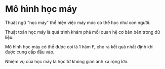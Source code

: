 # Mô hình học máy

Thuật ngữ "học máy" thể hiện việc máy móc có thể học như con người.

Thuật toán học máy là quá trình khám phá mối quan hệ cơ bản bên trong dữ liệu.

Mô hình học máy có thể được coi là 1 hàm F, cho ra kết quả nhất định khi được cung cấp đầu vào.

Nhiệm vụ của học máy là học từ không gian ánh xạ rộng lớn.
